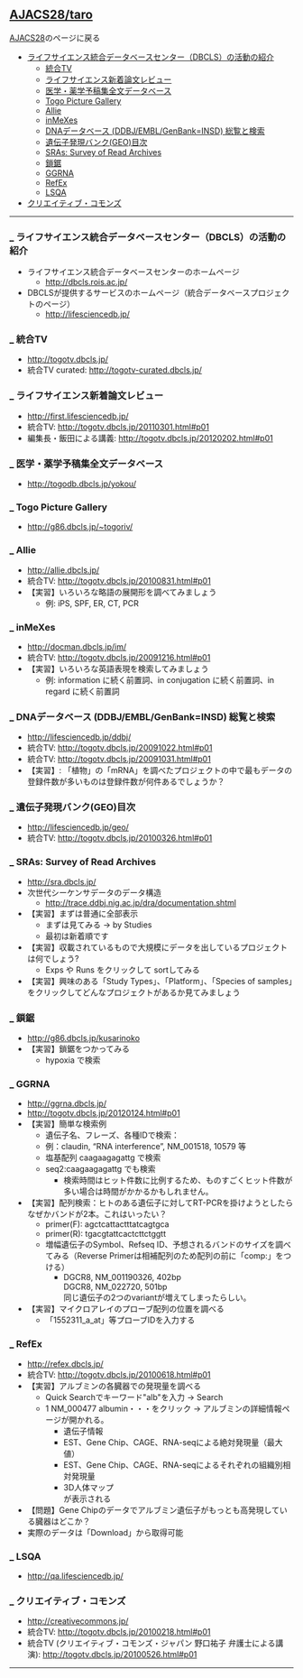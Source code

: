 <h2><span class="date"><a href="http://MotDB.DBCLS.jp/?plugin=related&amp;page=AJACS28%2Ftaro">AJACS28/taro</a> </span>
    <span class="title"></span></h2>

<div class="body">
	<div class="section">
<p><a href="http://MotDB.DBCLS.jp/?AJACS28" title="AJACS28 (2319d)">AJACS28</a>のページに戻る</p>
<div class="contents">
<a id="contents_1"></a>
<ul class="list1" style="padding-left:16px;margin-left:16px"><li><a href="#t6cbfacb"> ライフサイエンス統合データベースセンター（DBCLS）の活動の紹介 </a>
<ul class="list2" style="padding-left:16px;margin-left:16px"><li><a href="#qed40a6e"> 統合TV </a></li>
<li><a href="#w4319a92"> ライフサイエンス新着論文レビュー </a></li>
<li><a href="#d01619da"> 医学・薬学予稿集全文データベース </a></li>
<li><a href="#ae79fdb6"> Togo Picture Gallery </a></li>
<li><a href="#e042bd2a"> Allie </a></li>
<li><a href="#hc646587"> inMeXes </a></li>
<li><a href="#z3fbeaae"> DNAデータベース (DDBJ/EMBL/GenBank=INSD) 総覧と検索 </a></li>
<li><a href="#lafcfd99"> 遺伝子発現バンク(GEO)目次 </a></li>
<li><a href="#w6fa1780"> SRAs: Survey of Read Archives </a></li>
<li><a href="#l5041bd8"> 鎖鋸 </a></li>
<li><a href="#t64720ca"> GGRNA </a></li>
<li><a href="#ffa20b71"> RefEx </a></li>
<li><a href="#g6667f40"> LSQA </a></li></ul></li>
<li><a href="#l1adae5f"> クリエイティブ・コモンズ </a></li></ul>
</div>

<hr class="full_hr" />
<h3 id="content_1_0"><a id="t6cbfacb" href="" title="t6cbfacb"><span class="sanchor">_</span></a> ライフサイエンス統合データベースセンター（DBCLS）の活動の紹介  </h3>
<ul class="list1" style="padding-left:16px;margin-left:16px"><li>ライフサイエンス統合データベースセンターのホームページ
<ul class="list2" style="padding-left:16px;margin-left:16px"><li><a href="http://dbcls.rois.ac.jp/" rel="nofollow">http://dbcls.rois.ac.jp/</a></li></ul></li>
<li>DBCLSが提供するサービスのホームページ（統合データベースプロジェクトのページ）
<ul class="list2" style="padding-left:16px;margin-left:16px"><li><a href="http://lifesciencedb.jp/" rel="nofollow">http://lifesciencedb.jp/</a></li></ul></li></ul>

<h3 id="content_1_1"><a id="qed40a6e" href="" title="qed40a6e">_</a> 統合TV  </h3>
<ul class="list1" style="padding-left:16px;margin-left:16px"><li><a href="http://togotv.dbcls.jp/" rel="nofollow">http://togotv.dbcls.jp/</a></li>
<li>統合TV curated: <a href="http://togotv-curated.dbcls.jp/" rel="nofollow">http://togotv-curated.dbcls.jp/</a></li></ul>

<h3 id="content_1_2"><a id="w4319a92" href="" title="w4319a92">_</a> ライフサイエンス新着論文レビュー  </h3>
<ul class="list1" style="padding-left:16px;margin-left:16px"><li><a href="http://first.lifesciencedb.jp/" rel="nofollow">http://first.lifesciencedb.jp/</a></li>
<li>統合TV: <a href="http://togotv.dbcls.jp/20110301.html#p01" rel="nofollow">http://togotv.dbcls.jp/20110301.html#p01</a></li>
<li>編集長・飯田による講義: <a href="http://togotv.dbcls.jp/20120202.html#p01" rel="nofollow">http://togotv.dbcls.jp/20120202.html#p01</a></li></ul>

<h3 id="content_1_3"><a id="d01619da" href="" title="d01619da">_</a> 医学・薬学予稿集全文データベース  </h3>
<ul class="list1" style="padding-left:16px;margin-left:16px"><li><a href="http://togodb.dbcls.jp/yokou/" rel="nofollow">http://togodb.dbcls.jp/yokou/</a></li></ul>

<h3 id="content_1_4"><a id="ae79fdb6" href="" title="ae79fdb6">_</a> Togo Picture Gallery  </h3>
<ul class="list1" style="padding-left:16px;margin-left:16px"><li><a href="http://g86.dbcls.jp/~togoriv/" rel="nofollow">http://g86.dbcls.jp/~togoriv/</a></li></ul>

<h3 id="content_1_5"><a id="e042bd2a" href="" title="e042bd2a">_</a> Allie  </h3>
<ul class="list1" style="padding-left:16px;margin-left:16px"><li><a href="http://allie.dbcls.jp/" rel="nofollow">http://allie.dbcls.jp/</a></li>
<li>統合TV: <a href="http://togotv.dbcls.jp/20100831.html#p01" rel="nofollow">http://togotv.dbcls.jp/20100831.html#p01</a></li>
<li>【実習】いろいろな略語の展開形を調べてみましょう
<ul class="list2" style="padding-left:16px;margin-left:16px"><li>例: iPS, SPF, ER, CT, PCR</li></ul></li></ul>

<h3 id="content_1_6"><a id="hc646587" href="" title="hc646587">_</a> inMeXes  </h3>
<ul class="list1" style="padding-left:16px;margin-left:16px"><li><a href="http://docman.dbcls.jp/im/" rel="nofollow">http://docman.dbcls.jp/im/</a></li>
<li>統合TV: <a href="http://togotv.dbcls.jp/20091216.html#p01" rel="nofollow">http://togotv.dbcls.jp/20091216.html#p01</a></li>
<li>【実習】いろいろな英語表現を検索してみましょう
<ul class="list2" style="padding-left:16px;margin-left:16px"><li>例: information に続く前置詞、in conjugation に続く前置詞、in regard に続く前置詞</li></ul></li></ul>

<h3 id="content_1_7"><a id="z3fbeaae" href="" title="z3fbeaae">_</a> DNAデータベース (DDBJ/EMBL/GenBank=INSD) 総覧と検索  </h3>
<ul class="list1" style="padding-left:16px;margin-left:16px"><li><a href="http://lifesciencedb.jp/ddbj/" rel="nofollow">http://lifesciencedb.jp/ddbj/</a></li>
<li>統合TV: <a href="http://togotv.dbcls.jp/20091022.html#p01" rel="nofollow">http://togotv.dbcls.jp/20091022.html#p01</a></li>
<li>統合TV: <a href="http://togotv.dbcls.jp/20091031.html#p01" rel="nofollow">http://togotv.dbcls.jp/20091031.html#p01</a></li>
<li>【実習】: 「植物」の「mRNA」を調べたプロジェクトの中で最もデータの登録件数が多いものは登録件数が何件あるでしょうか？</li></ul>

<h3 id="content_1_8"><a id="lafcfd99" href="" title="lafcfd99">_</a> 遺伝子発現バンク(GEO)目次  </h3>
<ul class="list1" style="padding-left:16px;margin-left:16px"><li><a href="http://lifesciencedb.jp/geo/" rel="nofollow">http://lifesciencedb.jp/geo/</a></li>
<li>統合TV: <a href="http://togotv.dbcls.jp/20100326.html#p01" rel="nofollow">http://togotv.dbcls.jp/20100326.html#p01</a></li></ul>

<h3 id="content_1_9"><a id="w6fa1780" href="" title="w6fa1780">_</a> SRAs: Survey of Read Archives  </h3>
<ul class="list1" style="padding-left:16px;margin-left:16px"><li><a href="http://sra.dbcls.jp/" rel="nofollow">http://sra.dbcls.jp/</a></li>
<li>次世代シーケンサデータのデータ構造
<ul class="list2" style="padding-left:16px;margin-left:16px"><li><a href="http://trace.ddbj.nig.ac.jp/dra/documentation.shtml" rel="nofollow">http://trace.ddbj.nig.ac.jp/dra/documentation.shtml</a></li></ul></li>
<li>【実習】まずは普通に全部表示
<ul class="list2" style="padding-left:16px;margin-left:16px"><li>まずは見てみる → by Studies</li>
<li>最初は新着順です</li></ul></li>
<li>【実習】収載されているもので大規模にデータを出しているプロジェクトは何でしょう?
<ul class="list2" style="padding-left:16px;margin-left:16px"><li>Exps や Runs をクリックして sortしてみる</li></ul></li>
<li>【実習】興味のある「Study Types」、「Platform」、「Species of samples」をクリックしてどんなプロジェクトがあるか見てみましょう</li></ul>

<h3 id="content_1_10"><a id="l5041bd8" href="" title="l5041bd8">_</a> 鎖鋸  </h3>
<ul class="list1" style="padding-left:16px;margin-left:16px"><li><a href="http://g86.dbcls.jp/kusarinoko" rel="nofollow">http://g86.dbcls.jp/kusarinoko</a></li>
<li>【実習】鎖鋸をつかってみる
<ul class="list2" style="padding-left:16px;margin-left:16px"><li>hypoxia で検索</li></ul></li></ul>

<h3 id="content_1_11"><a id="t64720ca" href="" title="t64720ca">_</a> GGRNA  </h3>
<ul class="list1" style="padding-left:16px;margin-left:16px"><li><a href="http://ggrna.dbcls.jp/" rel="nofollow">http://ggrna.dbcls.jp/</a></li>
<li><a href="http://togotv.dbcls.jp/20120124.html#p01" rel="nofollow">http://togotv.dbcls.jp/20120124.html#p01</a></li>
<li>【実習】簡単な検索例
<ul class="list2" style="padding-left:16px;margin-left:16px"><li>遺伝子名、フレーズ、各種IDで検索：</li>
<li>例：claudin, “RNA interference”, NM_001518, 10579 等</li>
<li>塩基配列 caagaagagattg で検索</li>
<li>seq2:caagaagagattg でも検索
<ul class="list3" style="padding-left:16px;margin-left:16px"><li>検索時間はヒット件数に比例するため、ものすごくヒット件数が多い場合は時間がかかるかもしれません。</li></ul></li></ul></li>
<li>【実習】配列検索：ヒトのある遺伝子に対してRT-PCRを掛けようとしたらなぜかバンドが2本。これはいったい？
<ul class="list2" style="padding-left:16px;margin-left:16px"><li>primer(F): agctcattactttatcagtgca</li>
<li>primer(R): tgacgtattcactcttctggtt</li>
<li>増幅遺伝子のSymbol、Refseq ID、予想されるバンドのサイズを調べてみる（Reverse Primerは相補配列のため配列の前に「comp:」をつける）
<ul class="list3" style="padding-left:16px;margin-left:16px"><li>DGCR8, NM_001190326, 402bp<br class="spacer" />DGCR8, NM_022720, 501bp<br class="spacer" />同じ遺伝子の2つのvariantが増えてしまったらしい。</li></ul></li></ul></li>
<li>【実習】マイクロアレイのプローブ配列の位置を調べる
<ul class="list2" style="padding-left:16px;margin-left:16px"><li>「1552311_a_at」等プローブIDを入力する</li></ul></li></ul>

<h3 id="content_1_12"><a id="ffa20b71" href="" title="ffa20b71">_</a> RefEx  </h3>
<ul class="list1" style="padding-left:16px;margin-left:16px"><li><a href="http://refex.dbcls.jp/" rel="nofollow">http://refex.dbcls.jp/</a></li>
<li>統合TV: <a href="http://togotv.dbcls.jp/20100618.html#p01" rel="nofollow">http://togotv.dbcls.jp/20100618.html#p01</a></li>
<li>【実習】アルブミンの各臓器での発現量を調べる
<ul class="list2" style="padding-left:16px;margin-left:16px"><li>Quick Searchでキーワード&quot;alb&quot;を入力 → Search</li>
<li>1 NM_000477 albumin・・・をクリック → アルブミンの詳細情報ページが開かれる。
<ul class="list3" style="padding-left:16px;margin-left:16px"><li>遺伝子情報</li>
<li>EST、Gene Chip、CAGE、RNA-seqによる絶対発現量（最大値）</li>
<li>EST、Gene Chip、CAGE、RNA-seqによるそれぞれの組織別相対発現量</li>
<li>3D人体マップ　<br class="spacer" />
が表示される</li></ul></li></ul></li>
<li>【問題】Gene Chipのデータでアルブミン遺伝子がもっとも高発現している臓器はどこか？</li>
<li>実際のデータは「Download」から取得可能</li></ul>

<h3 id="content_1_13"><a id="g6667f40" href="" title="g6667f40">_</a> LSQA  </h3>
<ul class="list1" style="padding-left:16px;margin-left:16px"><li><a href="http://qa.lifesciencedb.jp/" rel="nofollow">http://qa.lifesciencedb.jp/</a></li></ul>

<h3 id="content_1_14"><a id="l1adae5f" href="" title="l1adae5f"><span class="sanchor">_</span></a> クリエイティブ・コモンズ  </h3>
<ul class="list1" style="padding-left:16px;margin-left:16px"><li><a href="http://creativecommons.jp/" rel="nofollow">http://creativecommons.jp/</a></li>
<li>統合TV: <a href="http://togotv.dbcls.jp/20100218.html#p01" rel="nofollow">http://togotv.dbcls.jp/20100218.html#p01</a></li>
<li>統合TV (クリエイティブ・コモンズ・ジャパン 野口祐子 弁護士による講演): <a href="http://togotv.dbcls.jp/20100526.html#p01" rel="nofollow">http://togotv.dbcls.jp/20100526.html#p01</a></li></ul>
<hr class="full_hr" />
